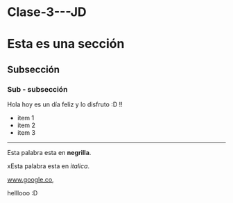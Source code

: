 # Clase-3---JD

# Esta es una sección
## Subsección
### Sub - subsección


Hola hoy es un día feliz y lo disfruto :D !! 

* item 1
* item 2
* item 3

---
Esta palabra esta en **negrilla**.

xEsta palabra esta en *italica*.

www.google.co,

helllooo :D 
